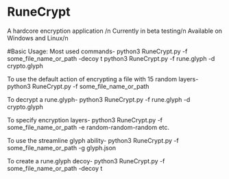 # RuneCrypt
A hardcore encryption application /n
Currently in beta testing/n
Available on Windows and Linux/n

#Basic Usage:
 Most used commands-
  python3 RuneCrypt.py -f some_file_name_or_path -decoy t
  python3 RuneCrypt.py -f rune.glyph -d crypto.glyph
  
To use the default action of encrypting a file with 15 random layers-
  python3 RuneCrypt.py -f some_file_name_or_path
  
To decrypt a rune.glyph-
  python3 RuneCrypt.py -f rune.glyph -d crypto.glyph
  
To specify encryption layers-
  python3 RuneCrypt.py -f some_file_name_or_path -e random-random-random etc.
  
To use the streamline glyph ability-
  python3 RuneCrypt.py -f some_file_name_or_path -g glyph.json
  
To create a rune.glyph decoy-
  python3 RuneCrypt.py -f some_file_name_or_path -decoy t

